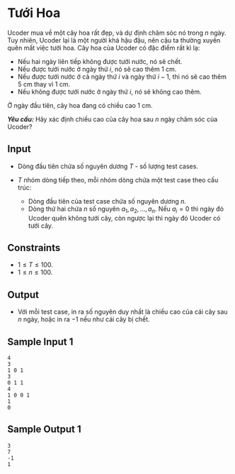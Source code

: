 # Tưới Hoa

Ucoder mua về một cây hoa rất đẹp, và dự định chăm sóc nó trong $n$ ngày. Tuy nhiên, Ucoder lại là một người khá hậu đậu, nên cậu ta thường xuyên quên mất việc tưới hoa. Cây hoa của Ucoder có đặc điểm rất kì lạ:

- Nếu hai ngày liên tiếp không được tưới nước, nó sẽ chết.
- Nếu được tưới nước ở ngày thứ $i,$ nó sẽ cao thêm $1$ cm.
- Nếu được tưới nước ở cả ngày thứ $i$ và ngày thứ $i - 1,$ thì nó sẽ cao thêm $5$ cm thay vì $1$ cm.
- Nếu không được tưới nước ở ngày thứ $i,$ nó sẽ không cao thêm.

Ở ngày đầu tiên, cây hoa đang có chiều cao $1$ cm. 

***Yêu cầu:*** Hãy xác định chiều cao của cây hoa sau $n$ ngày chăm sóc của Ucoder?

## Input

- Dòng đầu tiên chứa số nguyên dương $T$ - số lượng test cases.
- $T$ nhóm dòng tiếp theo, mỗi nhóm dòng chứa một test case theo cấu trúc:

    - Dòng đầu tiên của test case chứa số nguyên dương $n$.
    - Dòng thứ hai chứa $n$ số nguyên $a_1, a_2, \dots, a_n$. Nếu $a_i = 0$ thì ngày đó Ucoder quên không tưới cây, còn ngược lại thì ngày đó Ucoder có tưới cây.

## Constraints

- $1 \le T \le 100$.
- $1 \le n \le 100$.

## Output

- Với mỗi test case, in ra số nguyên duy nhất là chiều cao của cái cây sau $n$ ngày, hoặc in ra $-1$ nếu như cái cây bị chết.

## Sample Input 1

```
4
3
1 0 1
3
0 1 1
4
1 0 0 1
1
0
```

## Sample Output 1

```
3
7
-1
1
```

